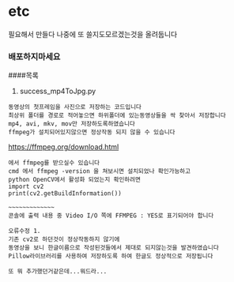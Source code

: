 # etc
필요해서 만들다 나중에 또 쓸지도모르겠는것을 올려둡니다
### 배포하지마세요
####목록
1. success_mp4ToJpg.py
```
동영상의 첫프레임을 사진으로 저장하는 코드입니다
최상위 폴더를 경로로 적어놓으면 하위폴더에 있는동영상들을 싹 찾아서 저장합니다
mp4, avi, mkv, mov만 저장하도록하였습니다
ffmpeg가 설치되어있지않으면 정상작동 되지 않을 수 있습니다
```
https://ffmpeg.org/download.html 
```
에서 ffmpeg를 받으실수 있습니다
cmd 에서 ffmpeg -version 을 쳐보시면 설치되었나 확인가능하고
python OpenCV에서 활성화 되었는지 확인하려면
import cv2
print(cv2.getBuildInformation())

~~~~~~~~~~~~~
콘솔에 출력 내용 중 Video I/O 쪽에 FFMPEG : YES로 표기되어야 합니다
```

```
오류수정 1.
기존 cv2로 하던것이 정상작동하지 않기에
동영상을 보니 한글이름으로 작성된것들에서 제대로 되지않는것을 발견하였습니다
Pillow라이브러리를 사용하여 저장하도록 하여 한글도 정상적으로 저장됩니다

또 뭐 추가했던거같은데...뭐드라...
```

